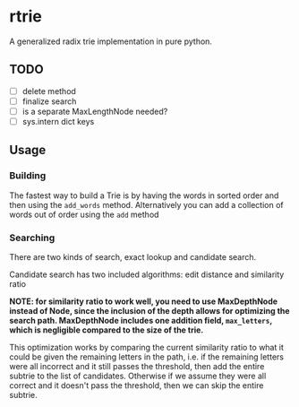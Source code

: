 # rtrie

A generalized radix trie implementation in pure python.

## TODO

- [ ] delete method
- [ ] finalize search
- [ ] is a separate MaxLengthNode needed?
- [ ] sys.intern dict keys

## Usage

### Building

The fastest way to build a Trie is by having the words in sorted order and then using the `add_words` method.
Alternatively you can add a collection of words out of order using the `add` method

### Searching

There are two kinds of search, exact lookup and candidate search.

Candidate search has two included algorithms: edit distance and similarity ratio

**NOTE: for similarity ratio to work well, you need to use MaxDepthNode instead of Node, since the inclusion of the depth allows for optimizing the search path. MaxDepthNode includes one addition field, `max_letters`, which is negligible compared to the size of the trie.**

This optimization works by comparing the current similarity ratio to what it could be given the remaining letters in the path, i.e. if the remaining letters were all incorrect and it still passes the threshold, then add the entire subtrie to the list of candidates. Otherwise if we assume they were all correct and it doesn't pass the threshold, then we can skip the entire subtrie.
